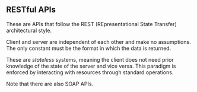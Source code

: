 ## RESTful APIs

These are APIs that follow the REST (REpresentational State Transfer) architectural style.

Client and server are independent of each other and make no assumptions.
The only constant must be the format in which the data is returned.

These are _stateless_ systems, meaning the client does not need prior knowledge of the state of the server and vice versa.
This paradigm is enforced by interacting with resources through standard operations.

Note that there are also SOAP APIs.